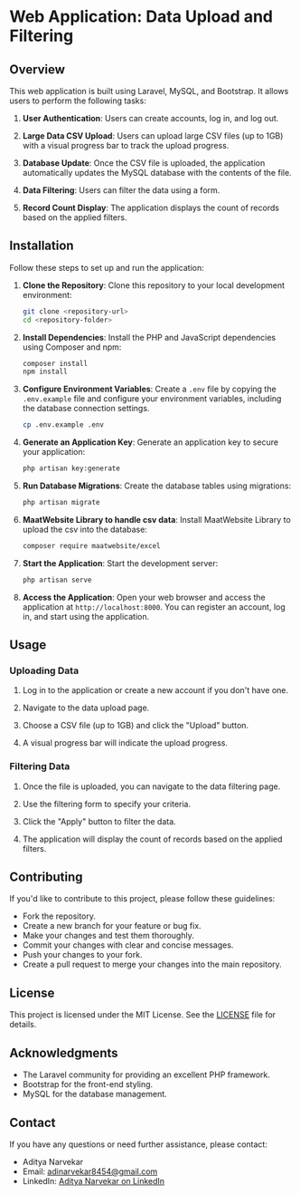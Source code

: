 # Web Application: Data Upload and Filtering

## Overview

This web application is built using Laravel, MySQL, and Bootstrap. It allows users to perform the following tasks:

1. **User Authentication**: Users can create accounts, log in, and log out.

2. **Large Data CSV Upload**: Users can upload large CSV files (up to 1GB) with a visual progress bar to track the upload progress.

3. **Database Update**: Once the CSV file is uploaded, the application automatically updates the MySQL database with the contents of the file.

4. **Data Filtering**: Users can filter the data using a form.

5. **Record Count Display**: The application displays the count of records based on the applied filters.

## Installation

Follow these steps to set up and run the application:

1. **Clone the Repository**: Clone this repository to your local development environment:

    ```bash
    git clone <repository-url>
    cd <repository-folder>
    ```

2. **Install Dependencies**: Install the PHP and JavaScript dependencies using Composer and npm:

    ```bash
    composer install
    npm install
    ```

3. **Configure Environment Variables**: Create a `.env` file by copying the `.env.example` file and configure your environment variables, including the database connection settings.

    ```bash
    cp .env.example .env
    ```

4. **Generate an Application Key**: Generate an application key to secure your application:

    ```bash
    php artisan key:generate
    ```

5. **Run Database Migrations**: Create the database tables using migrations:

    ```bash
    php artisan migrate
    ```

6. **MaatWebsite Library to handle csv data**: Install MaatWebsite Library to upload the csv into the database:

    ```bash
    composer require maatwebsite/excel
    ```

7. **Start the Application**: Start the development server:

    ```bash
    php artisan serve
    ```

8. **Access the Application**: Open your web browser and access the application at `http://localhost:8000`. You can register an account, log in, and start using the application.

## Usage

### Uploading Data

1. Log in to the application or create a new account if you don't have one.

2. Navigate to the data upload page.

3. Choose a CSV file (up to 1GB) and click the "Upload" button.

4. A visual progress bar will indicate the upload progress.

### Filtering Data

1. Once the file is uploaded, you can navigate to the data filtering page.

2. Use the filtering form to specify your criteria.

3. Click the "Apply" button to filter the data.

4. The application will display the count of records based on the applied filters.

## Contributing

If you'd like to contribute to this project, please follow these guidelines:

-   Fork the repository.
-   Create a new branch for your feature or bug fix.
-   Make your changes and test them thoroughly.
-   Commit your changes with clear and concise messages.
-   Push your changes to your fork.
-   Create a pull request to merge your changes into the main repository.

## License

This project is licensed under the MIT License. See the [LICENSE](LICENSE) file for details.

## Acknowledgments

-   The Laravel community for providing an excellent PHP framework.
-   Bootstrap for the front-end styling.
-   MySQL for the database management.

## Contact

If you have any questions or need further assistance, please contact:

-   Aditya Narvekar
-   Email: adinarvekar8454@gmail.com
-   LinkedIn: [Aditya Narvekar on LinkedIn](https://www.linkedin.com/in/aditya-narvekar-071973149/)
